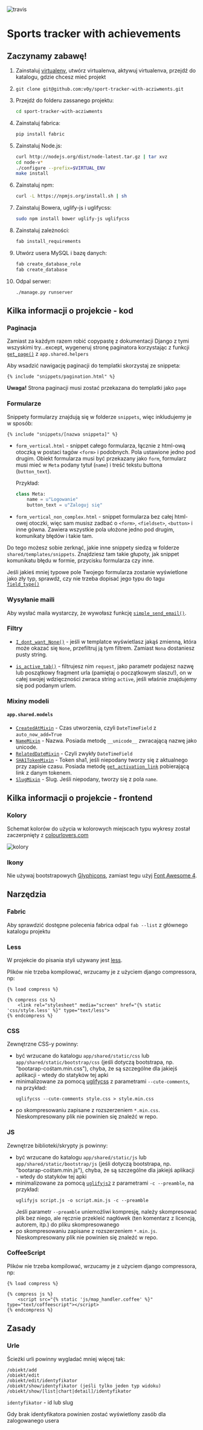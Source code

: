 ![travis](https://api.travis-ci.org/v0y/sport-tracker-with-acziwments.svg)

Sports tracker with achievements
================================

Zaczynamy zabawę!
-----------------

1. Zainstaluj [virtualenv](https://pypi.python.org/pypi/virtualenv), utwórz
   virtualenva, aktywuj virtualenva, przejdź do katalogu, gdzie chcesz mieć
   projekt

1. `git clone git@github.com:v0y/sport-tracker-with-acziwments.git`

1. Przejdź do folderu zassanego projektu:
   ```sh
   cd sport-tracker-with-acziwments
   ```

1. Zainstaluj fabrica:
   ```sh
   pip install fabric
   ```

1. Zainstaluj Node.js:
   ```sh
   curl http://nodejs.org/dist/node-latest.tar.gz | tar xvz
   cd node-v*
   ./configure --prefix=$VIRTUAL_ENV
   make install
   ```

1. Zainstaluj npm:
   ```sh
   curl -L https://npmjs.org/install.sh | sh
   ```

1. Zainstaluj Bowera, uglify-js i uglifycss:
   ```sh
   sudo npm install bower uglify-js uglifycss
   ```

1. Zainstaluj zależności:
   ```sh
   fab install_requirements
   ```

1. Utwórz usera MySQL i bazę danych:
   ```sh
   fab create_database_role
   fab create_database
   ```

1. Odpal serwer:
   ```
   ./manage.py runserver
   ```


Kilka informacji o projekcie - kod
----------------------------------

### Paginacja

Zamiast za każdym razem robić copypastę z dokumentacji Django z tymi wszyskimi
try...except, wygeneruj stronę paginatora korzystając z funkcji
[`get_page()`](http://sports-tracker-with-achievements.readthedocs.org/en/latest/static/modules/shared/helpers.html#shared.helpers.get_page) z `app.shared.helpers`

Aby wsadzić nawigację paginacji do templatki skorzystaj ze snippeta:

```django
{% include "snippets/pagination.html" %}
```

**Uwaga!** Strona paginacji musi zostać przekazana do templatki jako `page`


### Formularze

Snippety formularzy znajdują się w folderze `snippets`, więc inkludujemy je w
sposób:

```django
{% include "snippets/[nazwa snippeta]" %}
```

*   `form_vertical.html` - snippet całego formularza, łącznie z html-ową
    otoczką w postaci tagów `<form>` i podobnych. Pola ustawione jedno pod
    drugim. Obiekt formularza musi być przekazany jako `form`, formularz musi
    mieć w `Meta` podany tytuł (`name`) i treść tekstu buttona (`button_text`).

    Przykład:
    ```python
    class Meta:
        name = u"Logowanie"
        button_text = u"Zaloguj się"
    ```

*   `form_vertical_non_complex.html` - snippet formularza bez całej html-owej
    otoczki, więc sam musisz zadbać o `<form>`, `<fieldset>`, `<button>` i
    inne gówna. Zawiera wszystkie pola ułożone jedno pod drugim, komunikaty
    błędów i takie tam.

Do tego możesz sobie zerknąć, jakie inne snippety siedzą w folderze
`shared/templates/snippets`. Znajdziesz tam takie głupoty, jak snippet
komunikatu błędu w formie, przycisku formularza czy inne.

Jeśli jakieś mniej typowe pole Twojego formularza zostanie wyświetlone jako zły
typ, sprawdź, czy nie trzeba dopisać jego typu do tagu [`field_type()`](http://sports-tracker-with-achievements.readthedocs.org/en/latest/static/modules/shared/templatetags/shared_filters.html#shared.templatetags.shared_filters.field_type)


### Wysyłanie maili

Aby wysłać maila wystarczy, że wywołasz funkcję [`simple_send_email()`](http://sports-tracker-with-achievements.readthedocs.org/en/latest/static/modules/shared/helpers.html#shared.helpers.simple_send_email).


### Filtry

* [`I_dont_want_None()`](http://sports-tracker-with-achievements.readthedocs.org/en/latest/static/modules/shared/templatetags/shared_filters.html#shared.templatetags.shared_filters.I_dont_want_None) -
  jeśli w templatce wyświetlasz jakąś zmienną, która może okazać się `None`,
  przefiltruj ją tym filtrem. Zamiast `Nona` dostaniesz pusty string.

* [`is_active_tab()`](http://sports-tracker-with-achievements.readthedocs.org/en/latest/static/modules/shared/templatetags/shared_tags.html#shared.templatetags.shared_tags.is_active_tab) -
  filtrujesz nim `request`, jako parametr podajesz nazwę lub poszątkowy
  fragment urla (pamiętaj o początkowym slaszu!), on w całej swojej
  wdzięczności zwraca string `active`, jeśli właśnie znajdujemy się pod
  podanym urlem.


### Mixiny modeli

#### `app.shared.models`

* [`CreatedAtMixin`](http://sports-tracker-with-achievements.readthedocs.org/en/latest/static/modules/shared/models.html#shared.models.CreatedAtMixin) -
  Czas utworzenia, czyli `DateTimeField` z `auto_now_add=True`
* [`NameMixin`](http://sports-tracker-with-achievements.readthedocs.org/en/latest/static/modules/shared/models.html#shared.models.NameMixin) -
  Nazwa. Posiada metodę `__unicode__` zwracającą nazwę jako unicode.
* [`RelatedDateMixin`](http://sports-tracker-with-achievements.readthedocs.org/en/latest/static/modules/shared/models.html#shared.models.RelatedDateMixin) -
  Czyli zwykły `DateTimeField`
* [`SHA1TokenMixin`](http://sports-tracker-with-achievements.readthedocs.org/en/latest/static/modules/shared/models.html#shared.models.SHA1TokenMixin) -
  Token sha1, jeśli niepodany tworzy się z aktualnego przy zapisie czasu.
  Posiada metodę [`get_activation_link`](http://sports-tracker-with-achievements.readthedocs.org/en/latest/static/modules/shared/models.html#shared.models.SHA1TokenMixin.get_activation_link)
  pobierającą link z danym tokenem.
* [`SlugMixin`](http://sports-tracker-with-achievements.readthedocs.org/en/latest/static/modules/shared/models.html#shared.models.SlugMixin) -
  Slug. Jeśli niepodany, tworzy się z pola `name`.


Kilka informacji o projekcie - frontend
---------------------------------------

### Kolory

Schemat kolorów do użycia w kolorowych miejscach typu wykresy został
zaczerpnięty z [colourlovers.com](http://www.colourlovers.com/business/trends/branding/7880/Papeterie_Haute-Ville_Logo)

![kolory](docs/colors.png)


### Ikony

Nie używaj bootstrapowych [Glyphicons](http://getbootstrap.com/components/#glyphicons),
zamiast tegu użyj [Font Awesome 4](http://fontawesome.io/).


Narzędzia
---------

### Fabric

Aby sprawdzić dostępne polecenia fabrica odpal `fab --list` z głównego katalogu
projektu


### Less

W projekcie do pisania styli używany jest [less](http://lesscss.org).

Plików nie trzeba kompilować, wrzucamy je z użyciem django compressora, np:

```django
{% load compress %}

{% compress css %}
    <link rel="stylesheet" media="screen" href="{% static 'css/style.less' %}" type="text/less">
{% endcompress %}
```


### CSS

Zewnętrzne CSS-y powinny:

* być wrzucane do katalogu `app/shared/static/css` lub
  `app/shared/static/bootstrap/css` (jeśli dotyczą bootstrapa, np.
  "bootarap-cośtam.min.css"), chyba, że są szczególne dla jakiejś aplikacji -
  wtedy do statyków tej apki
* minimalizowane za pomocą [uglifycss](https://github.com/fmarcia/UglifyCSS) z
  parametrami `--cute-comments`, na przykład:
  ```
  uglifycss --cute-comments style.css > style.min.css
  ```
* po skompresowaniu zapisane z rozszerzeniem `*.min.css`. Nieskompresowany plik
  nie powinien się znaleźć w repo.

### JS

Zewnętrze biblioteki/skrypty js powinny:

* być wrzucane do katalogu `app/shared/static/js` lub
  `app/shared/static/bootstrap/js` (jeśli dotyczą bootstrapa, np.
  "bootarap-cośtam.min.js"), chyba, że są szczególne dla jakiejś aplikacji -
  wtedy do statyków tej apki
* minimalizowane za pomocą [`uglifyjs2`](https://github.com/mishoo/UglifyJS2) z
  parametrami `-c --preamble`, na przykład:
  ```
  uglifyjs script.js -o script.min.js -c --preamble
  ```
  Jeśli parametr `--preamble` uniemożliwi kompresję, należy skompresować plik
  bez niego, ale ręcznie przekleić nagłówek (ten komentarz z licencją, autorem,
  itp.) do pliku skompresowanego
* po skompresowaniu zapisane z rozszerzeniem `*.min.js`. Nieskompresowany plik
  nie powinien się znaleźć w repo.


### CoffeeScript

Plików nie trzeba kompilować, wrzucamy je z użyciem django compressora, np:

```django
{% load compress %}

{% compress js %}
    <script src="{% static 'js/map_handler.coffee' %}" type="text/coffeescript"></script>
{% endcompress %}
```


Zasady
------

### Urle

Ścieżki urli powinny wygladać mniej więcej tak:

```
/obiekt/add
/obiekt/edit
/obiekt/edit/identyfikator
/obiekt/show/identyfikator (jeśli tylko jeden typ widoku)
/obiekt/show/[list|chart|detail]/identyfikator
```

`identyfikator` - id lub slug

Gdy brak identyfikatora powinien zostać wyświetlony zasób dla zalogowanego
usera
